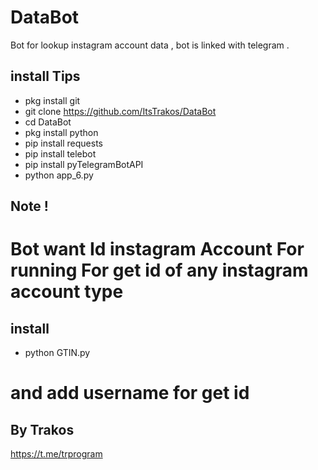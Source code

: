 # DataBot
Bot for lookup instagram account data , bot is linked with telegram .


## install Tips
* pkg install git
* git clone https://github.com/ItsTrakos/DataBot
* cd DataBot
* pkg install python
* pip install requests
* pip install telebot 
* pip install pyTelegramBotAPI
* python app_6.py


## Note !
# Bot want Id instagram Account For running For get id of any instagram account type 
## install
* python GTIN.py
# and add username for get id





## By Trakos 
https://t.me/trprogram
